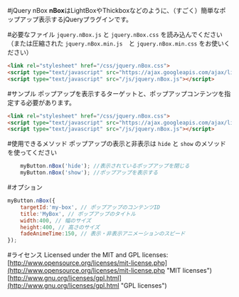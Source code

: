 #jQuery nBox
**nBox**はLightBoxやThickboxなどのように、（すごく）簡単なポップアップ表示するjQueryプラグインです。

#必要なファイル
`jquery.nBox.js` と `jquery.nBox.css` を読み込んでください  
（または圧縮された `jquery.nBox.min.js`　と `jquery.nBox.min.css` をお使いください）

```html
<link rel="stylesheet" href="/css/jquery.nBox.css">
<script type="text/javascript" src="https://ajax.googleapis.com/ajax/libs/jquery/1.9.1/jquery.min.js"></script>
<script type="text/javascript" src="/js/jquery.nBox.js"></script>
```

#サンプル
ポップアップを表示するターゲットと、ポップアップコンテンツを指定する必要があります。

```html
<link rel="stylesheet" href="/css/jquery.nBox.css">
<script type="text/javascript" src="https://ajax.googleapis.com/ajax/libs/jquery/1.9.1/jquery.min.js"></script>
<script type="text/javascript" src="/js/jquery.nBox.js"></script>
```

#使用できるメソッド
ポップアップの表示と非表示は `hide` と `show` のメソッドを使ってください

```js
    myButton.nBox('hide'); //表示されているポップアップを閉じる
    myButton.nBox('show'); //ポップアップを表示する
```

#オプション

```js
myButton.nBox({
    targetId:'my-box', // ポップアップのコンテンツID
    title:'MyBox', // ポップアップのタイトル
    width:400, // 幅のサイズ
    height:400, // 高さのサイズ
    fadeAnimeTime:150, // 表示・非表示アニメーションのスピード
});
```

#ライセンス
Licensed under the MIT and GPL licenses:  
[http://www.opensource.org/licenses/mit-license.php](http://www.opensource.org/licenses/mit-license.php "MIT licenses")  
[http://www.gnu.org/licenses/gpl.html](http://www.gnu.org/licenses/gpl.html "GPL licenses")  


